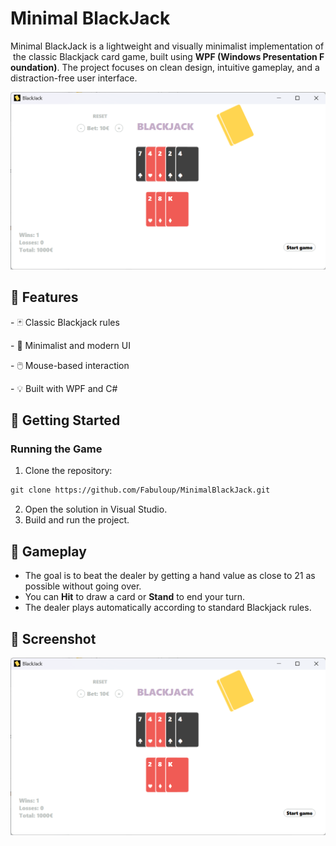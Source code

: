 # Minimal BlackJack

Minimal BlackJack is a lightweight and visually minimalist implementation of the classic Blackjack card game, built using **WPF (Windows Presentation Foundation)**. The project focuses on clean design, intuitive gameplay, and a distraction-free user interface.

![Screenshot](./images/screenshot.png)

## 🎯 Features

- 🃏 Classic Blackjack rules

- 🎨 Minimalist and modern UI

- 🖱️ Mouse-based interaction

- 💡 Built with WPF and C#

## 🚀 Getting Started

### Running the Game

1. Clone the repository:

```bash
git clone https://github.com/Fabuloup/MinimalBlackJack.git
```

2. Open the solution in Visual Studio.
3. Build and run the project.

## 🧩 Gameplay

- The goal is to beat the dealer by getting a hand value as close to 21 as possible without going over.
- You can **Hit** to draw a card or **Stand** to end your turn.
- The dealer plays automatically according to standard Blackjack rules.

## 📸 Screenshot

![Screenshot](./images/screenshot.png)